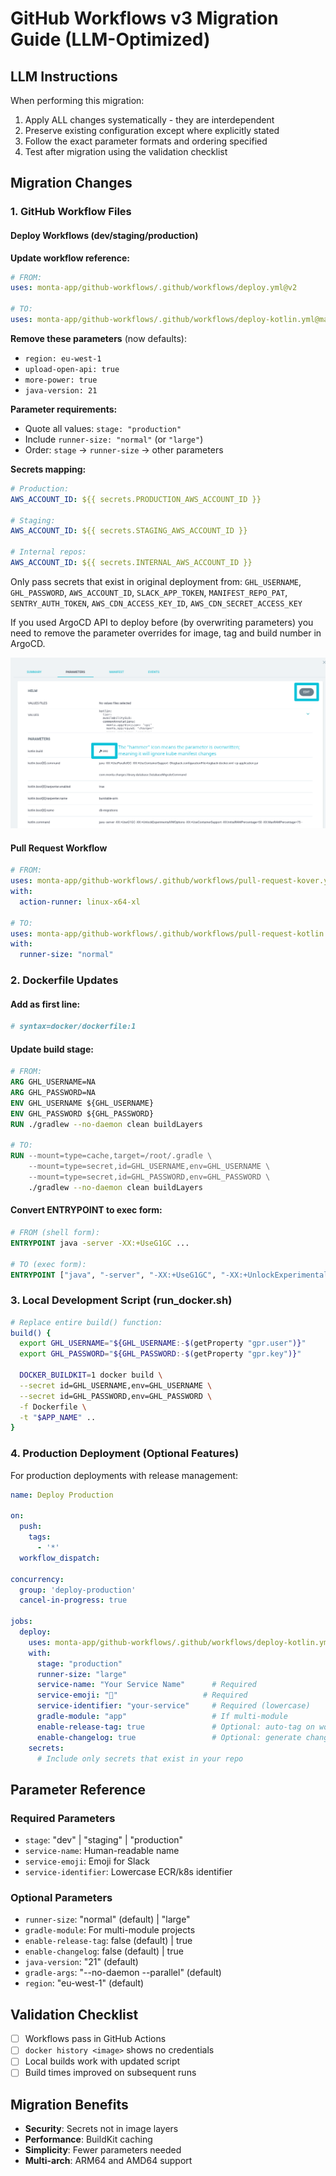 # GitHub Workflows v3 Migration Guide (LLM-Optimized)

## LLM Instructions

When performing this migration:
1. Apply ALL changes systematically - they are interdependent
2. Preserve existing configuration except where explicitly stated
3. Follow the exact parameter formats and ordering specified
4. Test after migration using the validation checklist

## Migration Changes

### 1. GitHub Workflow Files

#### Deploy Workflows (dev/staging/production)

**Update workflow reference:**
```yaml
# FROM:
uses: monta-app/github-workflows/.github/workflows/deploy.yml@v2

# TO:
uses: monta-app/github-workflows/.github/workflows/deploy-kotlin.yml@main
```

**Remove these parameters** (now defaults):
- `region: eu-west-1`
- `upload-open-api: true`
- `more-power: true`
- `java-version: 21`

**Parameter requirements:**
- Quote all values: `stage: "production"`
- Include `runner-size: "normal"` (or `"large"`)
- Order: `stage` → `runner-size` → other parameters

**Secrets mapping:**
```yaml
# Production:
AWS_ACCOUNT_ID: ${{ secrets.PRODUCTION_AWS_ACCOUNT_ID }}

# Staging:
AWS_ACCOUNT_ID: ${{ secrets.STAGING_AWS_ACCOUNT_ID }}

# Internal repos:
AWS_ACCOUNT_ID: ${{ secrets.INTERNAL_AWS_ACCOUNT_ID }}
```

Only pass secrets that exist in original deployment from:
`GHL_USERNAME`, `GHL_PASSWORD`, `AWS_ACCOUNT_ID`, `SLACK_APP_TOKEN`, `MANIFEST_REPO_PAT`, `SENTRY_AUTH_TOKEN`, `AWS_CDN_ACCESS_KEY_ID`, `AWS_CDN_SECRET_ACCESS_KEY`

If you used ArgoCD API to deploy before (by overwriting parameters) you need to remove the parameter overrides for image, tag and build number in ArgoCD.

![](./img/argocd_parameters.png)

#### Pull Request Workflow

```yaml
# FROM:
uses: monta-app/github-workflows/.github/workflows/pull-request-kover.yml@v2
with:
  action-runner: linux-x64-xl

# TO:
uses: monta-app/github-workflows/.github/workflows/pull-request-kotlin.yml@main
with:
  runner-size: "normal"
```

### 2. Dockerfile Updates

#### Add as first line:
```dockerfile
# syntax=docker/dockerfile:1
```

#### Update build stage:
```dockerfile
# FROM:
ARG GHL_USERNAME=NA
ARG GHL_PASSWORD=NA
ENV GHL_USERNAME ${GHL_USERNAME}
ENV GHL_PASSWORD ${GHL_PASSWORD}
RUN ./gradlew --no-daemon clean buildLayers

# TO:
RUN --mount=type=cache,target=/root/.gradle \
    --mount=type=secret,id=GHL_USERNAME,env=GHL_USERNAME \
    --mount=type=secret,id=GHL_PASSWORD,env=GHL_PASSWORD \
    ./gradlew --no-daemon clean buildLayers
```

#### Convert ENTRYPOINT to exec form:
```dockerfile
# FROM (shell form):
ENTRYPOINT java -server -XX:+UseG1GC ...

# TO (exec form):
ENTRYPOINT ["java", "-server", "-XX:+UseG1GC", "-XX:+UnlockExperimentalVMOptions", "-XX:+UseContainerSupport", "-XX:InitialRAMPercentage=50", "-XX:MaxRAMPercentage=75", "-XX:+UseStringDeduplication", "-jar", "/home/app/application.jar"]
```

### 3. Local Development Script (run_docker.sh)

```bash
# Replace entire build() function:
build() {
  export GHL_USERNAME="${GHL_USERNAME:-$(getProperty "gpr.user")}"
  export GHL_PASSWORD="${GHL_PASSWORD:-$(getProperty "gpr.key")}"
  
  DOCKER_BUILDKIT=1 docker build \
  --secret id=GHL_USERNAME,env=GHL_USERNAME \
  --secret id=GHL_PASSWORD,env=GHL_PASSWORD \
  -f Dockerfile \
  -t "$APP_NAME" ..
}
```

### 4. Production Deployment (Optional Features)

For production deployments with release management:

```yaml
name: Deploy Production

on:
  push:
    tags:
      - '*'
  workflow_dispatch:

concurrency:
  group: 'deploy-production'
  cancel-in-progress: true

jobs:
  deploy:
    uses: monta-app/github-workflows/.github/workflows/deploy-kotlin.yml@main
    with:
      stage: "production"
      runner-size: "large"
      service-name: "Your Service Name"      # Required
      service-emoji: "🚀"                   # Required
      service-identifier: "your-service"     # Required (lowercase)
      gradle-module: "app"                   # If multi-module
      enable-release-tag: true               # Optional: auto-tag on workflow_dispatch
      enable-changelog: true                 # Optional: generate changelog
    secrets:
      # Include only secrets that exist in your repo
```

## Parameter Reference

### Required Parameters
- `stage`: "dev" | "staging" | "production"
- `service-name`: Human-readable name
- `service-emoji`: Emoji for Slack
- `service-identifier`: Lowercase ECR/k8s identifier

### Optional Parameters
- `runner-size`: "normal" (default) | "large"
- `gradle-module`: For multi-module projects
- `enable-release-tag`: false (default) | true
- `enable-changelog`: false (default) | true
- `java-version`: "21" (default)
- `gradle-args`: "--no-daemon --parallel" (default)
- `region`: "eu-west-1" (default)

## Validation Checklist

- [ ] Workflows pass in GitHub Actions
- [ ] `docker history <image>` shows no credentials
- [ ] Local builds work with updated script
- [ ] Build times improved on subsequent runs

## Migration Benefits

- **Security**: Secrets not in image layers
- **Performance**: BuildKit caching
- **Simplicity**: Fewer parameters needed
- **Multi-arch**: ARM64 and AMD64 support
